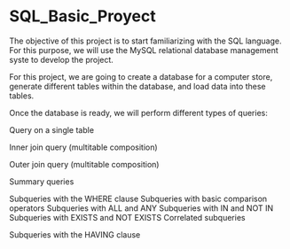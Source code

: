 # SQL_Basic_Proyect


The objective of this project is to start familiarizing with the SQL language. For this purpose, we will use the MySQL relational database management syste to develop the project.

For this project, we are going to create a database for a computer store, generate different tables within the database, and load data into these tables.

Once the database is ready, we will perform different types of queries:

  Query on a single table
  
  Inner join query (multitable composition)
  
  Outer join query (multitable composition)
  
  Summary queries
  
  Subqueries with the WHERE clause
    Subqueries with basic comparison operators
    Subqueries with ALL and ANY
    Subqueries with IN and NOT IN
    Subqueries with EXISTS and NOT EXISTS
    Correlated subqueries
    
  Subqueries with the HAVING clause

